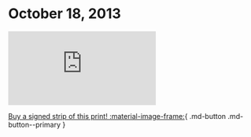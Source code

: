 # October 18, 2013

![](https://www.achewood.com/comic.php?date=10182013)

[Buy a signed strip of this print! :material-image-frame:](https://achewood-holiday-pop-up.myshopify.com/products/strip#10182013){ .md-button .md-button--primary }
